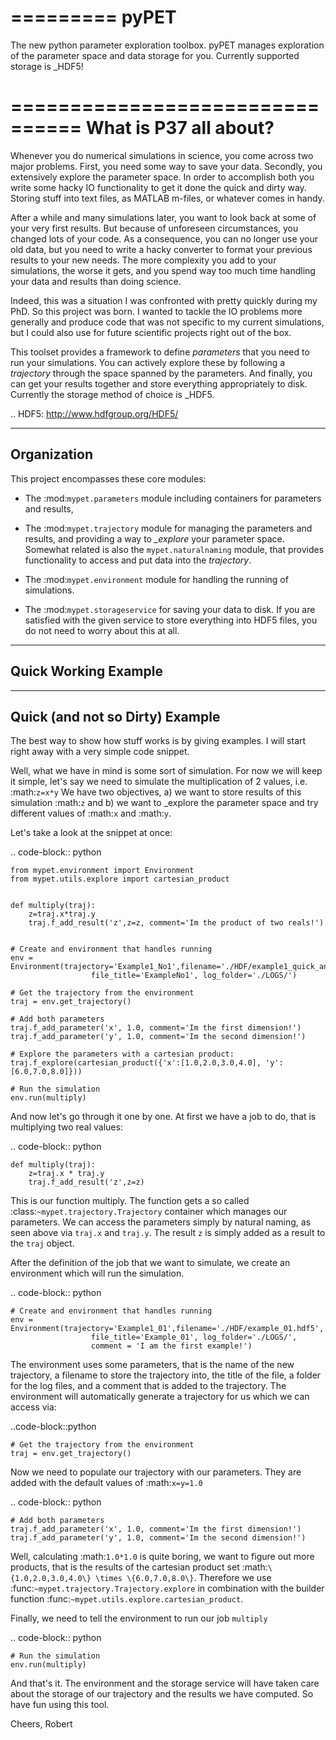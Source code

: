 =========
pyPET
=========

The new python parameter exploration toolbox. pyPET manages exploration of the parameter space and
data storage for you. Currently supported storage is _HDF5!

================================
What is P37 all about?
================================

Whenever you do numerical simulations in science, you come across two major problems.
First, you need some way to save your data. Secondly, you extensively explore the parameter space.
In order to accomplish both you write some hacky IO functionality to get it done the quick and
dirty way. Storing stuff into text files, as MATLAB m-files, or whatever comes in handy.

After a while and many simulations later, you want to look back at some of your very
first results. But because of
unforeseen circumstances, you changed lots of your code. As a consequence, you can no longer
use your old data, but you need to write a hacky converter to format your previous results
to your new needs.
The more complexity you add to your simulations, the worse it gets, and you spend way
too much time handling your data and results than doing science.

Indeed, this was a situation I was confronted with pretty quickly during my PhD.
So this project was born. I wanted to tackle the IO problems more generally and produce code
that was not specific to my current simulations, but I could also use for future scientific
projects right out of the box.

This toolset provides a framework to define *parameters* that you need to run your simulations.
You can actively explore these by following a *trajectory* through the space spanned
by the parameters.
And finally, you can get your results together and store everything appropriately to disk.
Currently the storage method of choice is _HDF5.

.. HDF5: http://www.hdfgroup.org/HDF5/

---------------------------
Organization
---------------------------

This project encompasses these core modules:

 *  The :mod:`mypet.parameters` module including  containers for parameters and results,

 *  The :mod:`mypet.trajectory` module for managing the parameters and results,
    and providing a way to *_explore* your parameter space. Somewhat related is also the
    `mypet.naturalnaming` module, that provides functionality to access and put data into
    the *trajectory*.

 *  The :mod:`mypet.environment` module for handling the running of simulations.

 *  The :mod:`mypet.storageservice` for saving your data to disk. If you are satisfied with
    the given service to store everything into HDF5 files, you do not need to worry about this
    at all.


---------------------------
Quick Working Example
---------------------------

--------------------------------
Quick (and not so Dirty) Example
--------------------------------

The best way to show how stuff works is by giving examples. I will start right away with a
very simple code snippet.

Well, what we have in mind is some sort of simulation. For now we will keep it simple,
let's say we need to simulate the multiplication of 2 values, i.e. :math:`z=x*y`
We have two objectives, a) we want to store results of this simulation :math:`z` and
b) we want to _explore the parameter space and try different values of :math:`x` and :math:`y`.

Let's take a look at the snippet at once:

.. code-block:: python

    from mypet.environment import Environment
    from mypet.utils.explore import cartesian_product


    def multiply(traj):
        z=traj.x*traj.y
        traj.f_add_result('z',z=z, comment='Im the product of two reals!')


    # Create and environment that handles running
    env = Environment(trajectory='Example1_No1',filename='./HDF/example1_quick_and_dirty.hdf5',
                      file_title='ExampleNo1', log_folder='./LOGS/')

    # Get the trajectory from the environment
    traj = env.get_trajectory()

    # Add both parameters
    traj.f_add_parameter('x', 1.0, comment='Im the first dimension!')
    traj.f_add_parameter('y', 1.0, comment='Im the second dimension!')

    # Explore the parameters with a cartesian product:
    traj.f_explore(cartesian_product({'x':[1.0,2.0,3.0,4.0], 'y':[6.0,7.0,8.0]}))

    # Run the simulation
    env.run(multiply)



And now let's go through it one by one. At first we have a job to do, that is multiplying two real
values:

.. code-block:: python

    def multiply(traj):
        z=traj.x * traj.y
        traj.f_add_result('z',z=z)

This is our function multiply. The function gets a so called :class:`~mypet.trajectory.Trajectory`
container which manages our parameters. We can access the parameters simply by natural naming,
as seen above via `traj.x` and `traj.y`. The result `z` is simply added as a result to the `traj` object.

After the definition of the job that we want to simulate, we create an environment which
will run the simulation.

.. code-block:: python

    # Create and environment that handles running
    env = Environment(trajectory='Example1_01',filename='./HDF/example_01.hdf5',
                      file_title='Example_01', log_folder='./LOGS/',
                      comment = 'I am the first example!')


The environment uses some parameters, that is the name of the new trajectory, a filename to
store the trajectory into, the title of the file, a folder for the log files, and a
comment that is added to the trajectory.
The environment will automatically generate a trajectory for us which we can access via:


..code-block::python

    # Get the trajectory from the environment
    traj = env.get_trajectory()

Now we need to populate our trajectory with our parameters. They are added with the default values
of :math:`x=y=1.0`

.. code-block:: python

    # Add both parameters
    traj.f_add_parameter('x', 1.0, comment='Im the first dimension!')
    traj.f_add_parameter('y', 1.0, comment='Im the second dimension!')

Well, calculating :math:`1.0*1.0` is quite boring, we want to figure out more products, that is
the results of the cartesian product set :math:`\{1.0,2.0,3.0,4.0\} \times \{6.0,7.0,8.0\}`.
Therefore we use :func:`~mypet.trajectory.Trajectory.explore` in combination with the builder function
:func:`~mypet.utils.explore.cartesian_product`.

Finally, we need to tell the environment to run our job `multiply`

.. code-block:: python

    # Run the simulation
    env.run(multiply)

And that's it. The environment and the storage service will have taken care about the storage
of our trajectory and the results we have computed.
So have fun using this tool.

Cheers,
Robert